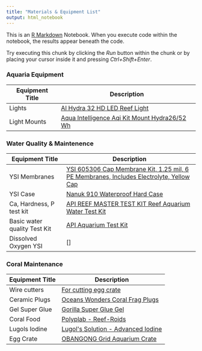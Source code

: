 ```yaml
---
title: "Materials & Equipment List"
output: html_notebook
---
```


This is an [R Markdown](http://rmarkdown.rstudio.com) Notebook. When you execute code within the notebook, the results appear beneath the code. 

Try executing this chunk by clicking the *Run* button within the chunk or by placing your cursor inside it and pressing *Ctrl+Shift+Enter*. 

### Aquaria Equipment ###

| Equipment Title | Description |
| ----------- | ----------- | 
| Lights      |[AI Hydra 32 HD LED Reef Light](https://www.bulkreefsupply.com/hydra-32-hd-led-reef-light-black-aqua-illumination.html) | 
| Light Mounts | [Aqua Intelligence Aqi Kit Mount Hydra26/52 Wh](https://www.amazon.com/EXT-Single-Module-Silver-Hanging/dp/B0775RKQFH/ref=pd_di_sccai_2?pd_rd_w=jHBNe&pf_rd_p=c9443270-b914-4430-a90b-72e3e7e784e0&pf_rd_r=V082GN9C33ET3DXWCZKR&pd_rd_r=dc810557-6880-4dff-af5f-df46e20e690f&pd_rd_wg=U9B13&pd_rd_i=B0775RKQFH&psc=1) | 




### Water Quality & Maintenence ###

| Equipment Title | Description |
| ----------- | ----------- |
| YSI Membranes | [YSI 605306 Cap Membrane Kit, 1.25 mil, 6 PE Membranes, Includes Electrolyte, Yellow Cap](https://www.amazon.com/YSI-605306-Membrane-Membranes-Electrolyte/dp/B00VQBZBMO/ref=sr_1_14?dchild=1&keywords=YSI&qid=1622745730&sr=8-14) |
| YSI Case | [Nanuk 910 Waterproof Hard Case](https://www.amazon.com/Nanuk-Waterproof-Hard-Case-Empty/dp/B00BP8UWRM/ref=sxin_9_pa_sp_search_thematic_sspa?cv_ct_cx=waterproof+hard+case&dchild=1&keywords=waterpoof+hard+case&pd_rd_i=B00BP8UWRM&pd_rd_r=4596fcc3-0681-4f03-b356-f19135c0e291&pd_rd_w=cvE6v&pd_rd_wg=H5zwo&pf_rd_p=9d5c7dec-ad7e-424f-9792-7751bf0f49a3&pf_rd_r=SFH85VT62EFMPP2ZJ9ZE&qid=1622749861&sr=1-1-a73d1c8c-2fd2-4f19-aa41-2df022bcb241-spons&psc=1&spLa=ZW5jcnlwdGVkUXVhbGlmaWVyPUEzS0NBRUpOWlg2SzkwJmVuY3J5cHRlZElkPUEwNTcxMzMyMUhLQk82QVkxSTc5RiZlbmNyeXB0ZWRBZElkPUEwMjA4ODc4MVBEQkVXT0xITUJYWSZ3aWRnZXROYW1lPXNwX3NlYXJjaF90aGVtYXRpYyZhY3Rpb249Y2xpY2tSZWRpcmVjdCZkb05vdExvZ0NsaWNrPXRydWU=) |
| Ca, Hardness, P test kit | [API REEF MASTER TEST KIT Reef Aquarium Water Test Kit](https://www.amazon.com/API-MASTER-Aquarium-Water-1-Count/dp/B001D6Z7QW/ref=sr_1_15?dchild=1&keywords=api+water+quality+test+kit&qid=1623354973&sr=8-15) |
| Basic water quality Test Kit | [API Aquarium Test Kit](https://www.amazon.com/API-SALTWATER-550-Test-Saltwater-Aquarium/dp/B001EUE808/ref=sr_1_8?dchild=1&keywords=api+water+quality+test+kit&qid=1627915313&sr=8-8) |
| Dissolved Oxygen YSI | []


### Coral Maintenance ### 

| Equipment Title | Description |
| ----------- | ----------- |  
| Wire cutters | [For cutting egg crate](https://www.amazon.com/BOENFU-Wire-Cutter-Precision-Anti-Slip/dp/B07C5PM8L4/ref=sr_1_6?dchild=1&keywords=cutting+pliers&qid=1623355612&sr=8-6) | 
| Ceramic Plugs | [Oceans Wonders Coral Frag Plugs](https://www.amazon.com/Oceans-Wonders-Coral-Plugs-100pc/dp/B00TNMYLZQ/ref=sr_1_5?dchild=1&keywords=coral+plugs&qid=1623355171&sr=8-5) |
| Gel Super Glue | [Gorilla Super Glue Gel](https://www.amazon.com/Gorilla-105801-Super-1-Pack-Clear/dp/B08QR2XRKD/ref=sxin_12_pa_sp_search_thematic_sspa?cv_ct_cx=gel+super+glue&dchild=1&keywords=gel+super+glue&pd_rd_i=B08QR2XRKD&pd_rd_r=39e0de6c-9a91-4bcf-93a3-36ce7fe337ae&pd_rd_w=aSYOi&pd_rd_wg=i5SrB&pf_rd_p=3b2adfc6-e3ad-467a-9f38-271e811048b0&pf_rd_r=QSQFCMKY6ZGM1W2B82V1&qid=1627914821&sr=1-1-a73d1c8c-2fd2-4f19-aa41-2df022bcb241-spons&psc=1&spLa=ZW5jcnlwdGVkUXVhbGlmaWVyPUEzUktQRE1QUFdBQkRSJmVuY3J5cHRlZElkPUEwODMwNDQ1MjFUS0pRVVhTRzFQUCZlbmNyeXB0ZWRBZElkPUEwOTQxMTM1MUNYNFI5N1VaTkNBUCZ3aWRnZXROYW1lPXNwX3NlYXJjaF90aGVtYXRpYyZhY3Rpb249Y2xpY2tSZWRpcmVjdCZkb05vdExvZ0NsaWNrPXRydWU=) |
| Coral Food | [Polyplab - Reef-Roids](https://www.amazon.com/Polyplab-Reef-Roids-Coral-Faster-Growing/dp/B001EHGDRM/ref=sr_1_3?dchild=1&keywords=reef+roids&qid=1623373043&sr=8-3) |
| Lugols Iodine | [Lugol's Solution - Advanced Iodine](https://www.bulkreefsupply.com/lugol-s-solution-advanced-iodine-brightwell-aquatics.html?dfw_tracker=43788-209250&utm_term=&utm_campaign=EL+%7C+ACQ_Prospecting_Shopping+%7C+ROAS+%7C+Additives&utm_source=adwords&utm_medium=ppc&hsa_acc=7373341438&hsa_cam=11654373737&hsa_grp=112632155439&hsa_ad=480766840926&hsa_src=g&hsa_tgt=aud-395920103759:pla-309199068700&hsa_kw=&hsa_mt=&hsa_net=adwords&hsa_ver=3&gclid=Cj0KCQjw8IaGBhCHARIsAGIRRYoQKTsqDA_Rd8tzUqMe3YQdFsz7UgS_Gvnmran7qSABxz5wob6Y5eUaAkvJEALw_wcB) | 
| Egg Crate | [OBANGONG Grid Aquarium Crate](https://www.amazon.com/OBANGONG-Isolate-Divider-Bottom-Aquarium/dp/B07DN7PGY9/ref=sr_1_6?dchild=1&keywords=egg+crate&qid=1622209128&sr=8-6) |



